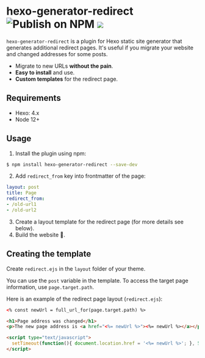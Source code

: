 # hexo-generator-redirect ![Publish on NPM](https://github.com/sergeyzwezdin/hexo-generator-redirect/workflows/Publish%20on%20NPM/badge.svg?branch=master) ![](https://img.shields.io/npm/v/hexo-generator-redirect)

`hexo-generator-redirect` is a plugin for Hexo static site generator that generates additional redirect pages. It's useful if you migrate your website and changed addresses for some posts.

* Migrate to new URLs **without the pain**.
* **Easy to install** and use.
* **Custom templates** for the redirect page.

## Requirements
- Hexo: 4.x
- Node 12+

## Usage

1. Install the plugin using npm:
```bash
$ npm install hexo-generator-redirect --save-dev
```
2. Add `redirect_from` key into frontmatter of the page:
```yaml
layout: post
title: Page
redirect_from:
- /old-url1
- /old-url2
```
3. Create a layout template for the redirect page (for more details see below).
4. Build the website 🤝.

## Creating the template

Create `redirect.ejs` in the `layout` folder of your theme.

You can use the `post` variable in the template. To access the target page information, use `page.target.path`.

Here is an example of the redirect page layout (`redirect.ejs`):

```html
<% const newUrl = full_url_for(page.target.path) %>

<h1>Page address was changed</h1>
<p>The new page address is <a href="<%= newUrl %>"><%= newUrl %></a></p>

<script type="text/javascript">
  setTimeout(function(){ document.location.href = '<%= newUrl %>'; }, 5000);
</script>
```
